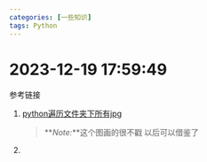 ```yaml
---
categories: [一些知识]
tags: Python
---
```

# 2023-12-19 17:59:49
参考链接
1. [python遍历文件夹下所有jpg](https://blog.51cto.com/u_16175453/7253121)
   > **_Note:_**这个图画的很不戳 以后可以借鉴了
2. 

## 